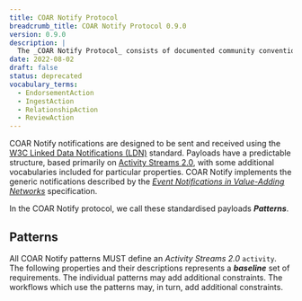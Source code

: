 ```yaml
---
title: COAR Notify Protocol
breadcrumb_title: COAR Notify Protocol 0.9.0
version: 0.9.0
description: |
  The _COAR Notify Protocol_ consists of documented community conventions for the use of W3C Linked Data Notifications (LDN) to integrate repository systems with relevant services in a distributed, resilient and web-native architecture.
date: 2022-08-02
draft: false
status: deprecated
vocabulary_terms:
  - EndorsementAction
  - IngestAction
  - RelationshipAction
  - ReviewAction
---
```


COAR Notify notifications are designed to be sent and received using the [W3C Linked Data Notifications (LDN)](https://www.w3.org/TR/2017/REC-ldn-20170502/) standard. Payloads have a predictable structure, based primarily
on [Activity Streams 2.0](https://www.w3.org/TR/activitystreams-core/), with some additional vocabularies included for particular properties. COAR Notify implements the generic notifications described by the _[Event Notifications in Value-Adding Networks](https://www.eventnotifications.net)_ specification.

In the COAR Notify protocol, we call these standardised payloads ***Patterns***.

## Patterns
All COAR Notify patterns MUST define an *Activity Streams 2.0* `activity`. The following properties and their descriptions represents a **_baseline_** set of requirements. The individual patterns may add additional constraints. The workflows which use the patterns may, in turn, add additional constraints.

